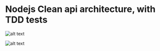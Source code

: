 # Nodejs Clean api architecture, with TDD tests

![alt text](https://nextsoftware.io/files/images/logos/main/nodejs-logo.png)

![alt text](https://2.bp.blogspot.com/-3S4rxZJ-tdc/U9i6uB2IdDI/AAAAAAAAAJY/nSQA51SnZxc/s1600/architectural-drawing.jpg)
